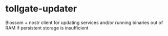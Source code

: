 # tollgate-updater
Blossom + nostr client for updating services and/or running binaries out of RAM if persistent storage is insufficient
